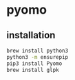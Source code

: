 # pyomo

## installation

```bash
brew install python3
python3 -m ensurepip
pip3 install Pyomo
brew install glpk
```
